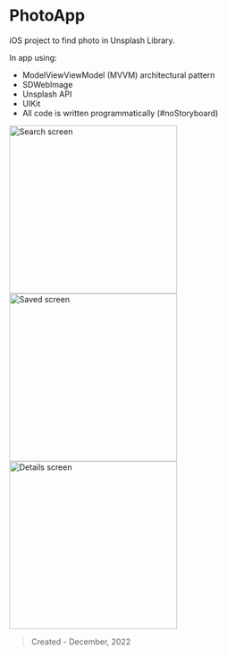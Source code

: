 # PhotoApp

iOS project to find photo in Unsplash Library.

In app using:

- ModelViewViewModel (MVVM) architectural pattern
- SDWebImage
- Unsplash API
- UIKit
- All code is written programmatically (#noStoryboard)

<img width="300" alt="Search screen" src="https://user-images.githubusercontent.com/107188876/205917009-4d56a9e3-dfab-496c-895f-aaca064581d1.png"> <img width="300" alt="Saved screen" src="https://user-images.githubusercontent.com/107188876/205917249-181d311f-ce65-448b-9752-0c20e025a0de.png"> <img width="300" alt="Details screen" src="https://user-images.githubusercontent.com/107188876/205917260-40f513f9-84dc-4a6e-a1c8-fcfdc091d11d.png">

> Created - December, 2022

